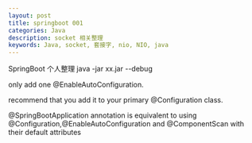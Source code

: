 ```yaml
---
layout: post
title: springboot 001
categories: Java
description: socket 相关整理
keywords: Java, socket, 套接字, nio, NIO, java
---
```

SpringBoot 个人整理
java -jar xx.jar --debug

only add one @EnableAutoConfiguration.

recommend that you add it to your primary @Configuration class.

@SpringBootApplication  annotation  is  equivalent  to  using  @Configuration,@EnableAutoConfiguration and @ComponentScan with their default attributes
